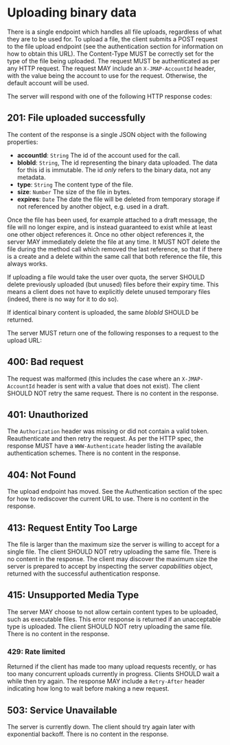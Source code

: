 # Uploading binary data

There is a single endpoint which handles all file uploads, regardless of what they are to be used for. To upload a file, the client submits a POST request to the file upload endpoint (see the authentication section for information on how to obtain this URL). The Content-Type MUST be correctly set for the type of the file being uploaded. The request MUST be authenticated as per any HTTP request. The request MAY include an `X-JMAP-AccountId` header, with the value being the account to use for the request. Otherwise, the default account will be used.

The server will respond with one of the following HTTP response codes:

## 201: File uploaded successfully

The content of the response is a single JSON object with the following properties:

- **accountId**: `String`
  The id of the account used for the call.
- **blobId**: `String`,
  The id representing the binary data uploaded. The data for this id is immutable. The id *only* refers to the binary data, not any metadata.
- **type**: `String`
  The content type of the file.
- **size**: `Number`
  The size of the file in bytes.
- **expires**: `Date`
  The date the file will be deleted from temporary storage if not referenced by another object, e.g. used in a draft.

Once the file has been used, for example attached to a draft message, the file will no longer expire, and is instead guaranteed to exist while at least one other object references it. Once no other object references it, the server MAY immediately delete the file at any time. It MUST NOT delete the file during the method call which removed the last reference, so that if there is a create and a delete within the same call that both reference the file, this always works.

If uploading a file would take the user over quota, the server SHOULD delete previously uploaded (but unused) files before their expiry time. This means a client does not have to explicitly delete unused temporary files (indeed, there is no way for it to do so).

If identical binary content is uploaded, the same *blobId* SHOULD be returned.

The server MUST return one of the following responses to a request to the upload URL:

## 400: Bad request

The request was malformed (this includes the case where an `X-JMAP-AccountId` header is sent with a value that does not exist). The client SHOULD NOT retry the same request. There is no content in the response.

## 401: Unauthorized

The `Authorization` header was missing or did not contain a valid token. Reauthenticate and then retry the request. As per the HTTP spec, the response MUST have a `WWW-Authenticate` header listing the available authentication schemes. There is no content in the response.

## 404: Not Found

The upload endpoint has moved. See the Authentication section of the spec for how to rediscover the current URL to use. There is no content in the response.

## 413: Request Entity Too Large

The file is larger than the maximum size the server is willing to accept for a single file. The client SHOULD NOT retry uploading the same file. There is no content in the response. The client may discover the maximum size the server is prepared to accept by inspecting the server *capabilities* object, returned with the successful authentication response.

## 415: Unsupported Media Type

The server MAY choose to not allow certain content types to be uploaded, such as executable files. This error response is returned if an unacceptable type is uploaded. The client SHOULD NOT retry uploading the same file. There is no content in the response.

### 429: Rate limited

Returned if the client has made too many upload requests recently, or has too many concurrent uploads currently in progress. Clients SHOULD wait a while then try again. The response MAY include a `Retry-After` header indicating how long to wait before making a new request.

## 503: Service Unavailable

The server is currently down. The client should try again later with exponential backoff. There is no content in the response.
